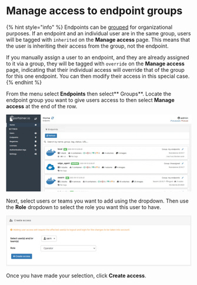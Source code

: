 # Manage access to endpoint groups

{% hint style="info" %}
Endpoints can be [grouped](groups.md) for organizational purposes. If an endpoint and an individual user are in the same group, users will be tagged with `inherited` on the **Manage access** page. This means that the user is inheriting their access from the group, not the endpoint.

If you manually assign a user to an endpoint, and they are already assigned to it via a group, they will be tagged with `override` on the **Manage access** page, indicating that their individual access will override that of the group for this one endpoint. You can then modify their access in this special case.
{% endhint %}

From the menu select **Endpoints** then select** Groups**. Locate the endpoint group you want to give users access to then select **Manage access** at the end of the row.

![](../../.gitbook/assets/be-endpoints-access-groups-1.gif)

Next, select users or teams you want to add using the dropdown. Then use the **Role** dropdown to select the role you want this user to have.

![](../../.gitbook/assets/be-endpoints-access-2.png)

Once you have made your selection, click **Create access**.
